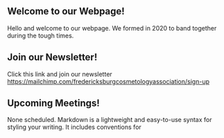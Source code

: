  

 
 
 
 
 
  
   
   
## Welcome to our Webpage!

Hello and welcome to our webpage. We formed in 2020 to band together during the tough times.
## Join our Newsletter!
Click this link and join our newsletter
https://mailchimp.com/fredericksburgcosmetologyassociation/sign-up

## Upcoming Meetings!
None scheduled.
Markdown is a lightweight and easy-to-use syntax for styling your writing. It includes conventions for
